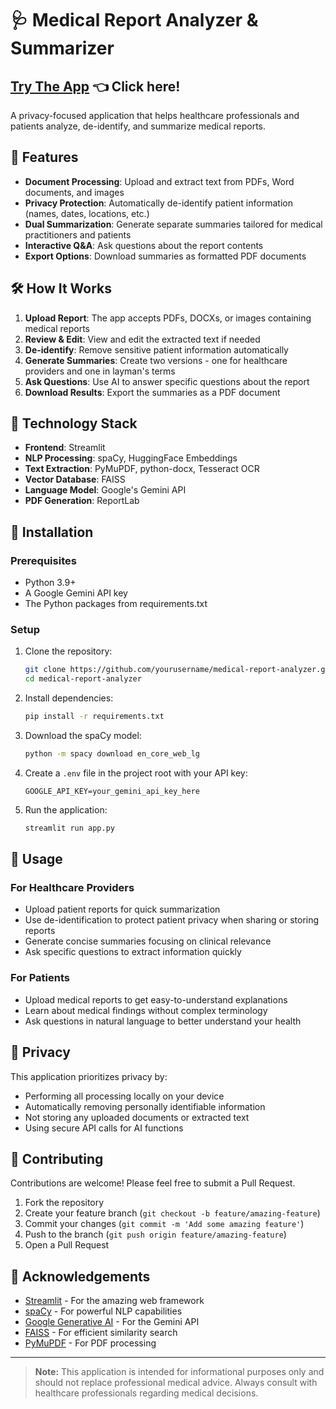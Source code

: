 # 🩺 Medical Report Analyzer & Summarizer

## [Try The App](https://olami2596-medical-summary-llm-app-8e7trw.streamlit.app/) 👈 Click here!

A privacy-focused application that helps healthcare professionals and patients analyze, de-identify, and summarize medical reports.

## 🌟 Features

- **Document Processing**: Upload and extract text from PDFs, Word documents, and images
- **Privacy Protection**: Automatically de-identify patient information (names, dates, locations, etc.)
- **Dual Summarization**: Generate separate summaries tailored for medical practitioners and patients
- **Interactive Q&A**: Ask questions about the report contents
- **Export Options**: Download summaries as formatted PDF documents

## 🛠️ How It Works

1. **Upload Report**: The app accepts PDFs, DOCXs, or images containing medical reports
2. **Review & Edit**: View and edit the extracted text if needed
3. **De-identify**: Remove sensitive patient information automatically
4. **Generate Summaries**: Create two versions - one for healthcare providers and one in layman's terms
5. **Ask Questions**: Use AI to answer specific questions about the report
6. **Download Results**: Export the summaries as a PDF document

## 🔧 Technology Stack

- **Frontend**: Streamlit
- **NLP Processing**: spaCy, HuggingFace Embeddings
- **Text Extraction**: PyMuPDF, python-docx, Tesseract OCR
- **Vector Database**: FAISS
- **Language Model**: Google's Gemini API
- **PDF Generation**: ReportLab

## 🚀 Installation

### Prerequisites

- Python 3.9+
- A Google Gemini API key
- The Python packages from requirements.txt

### Setup

1. Clone the repository:
   ```bash
   git clone https://github.com/yourusername/medical-report-analyzer.git
   cd medical-report-analyzer
   ```

2. Install dependencies:
   ```bash
   pip install -r requirements.txt
   ```

3. Download the spaCy model:
   ```bash
   python -m spacy download en_core_web_lg
   ```

4. Create a `.env` file in the project root with your API key:
   ```
   GOOGLE_API_KEY=your_gemini_api_key_here
   ```

5. Run the application:
   ```bash
   streamlit run app.py
   ```

## 📝 Usage

### For Healthcare Providers

- Upload patient reports for quick summarization
- Use de-identification to protect patient privacy when sharing or storing reports
- Generate concise summaries focusing on clinical relevance
- Ask specific questions to extract information quickly

### For Patients

- Upload medical reports to get easy-to-understand explanations
- Learn about medical findings without complex terminology
- Ask questions in natural language to better understand your health

## 🔐 Privacy

This application prioritizes privacy by:

- Performing all processing locally on your device
- Automatically removing personally identifiable information
- Not storing any uploaded documents or extracted text
- Using secure API calls for AI functions


## 👥 Contributing

Contributions are welcome! Please feel free to submit a Pull Request.

1. Fork the repository
2. Create your feature branch (`git checkout -b feature/amazing-feature`)
3. Commit your changes (`git commit -m 'Add some amazing feature'`)
4. Push to the branch (`git push origin feature/amazing-feature`)
5. Open a Pull Request

## 🙏 Acknowledgements

- [Streamlit](https://streamlit.io/) - For the amazing web framework
- [spaCy](https://spacy.io/) - For powerful NLP capabilities
- [Google Generative AI](https://ai.google.dev/) - For the Gemini API
- [FAISS](https://github.com/facebookresearch/faiss) - For efficient similarity search
- [PyMuPDF](https://github.com/pymupdf/PyMuPDF) - For PDF processing

---

> **Note:** This application is intended for informational purposes only and should not replace professional medical advice. Always consult with healthcare professionals regarding medical decisions.

